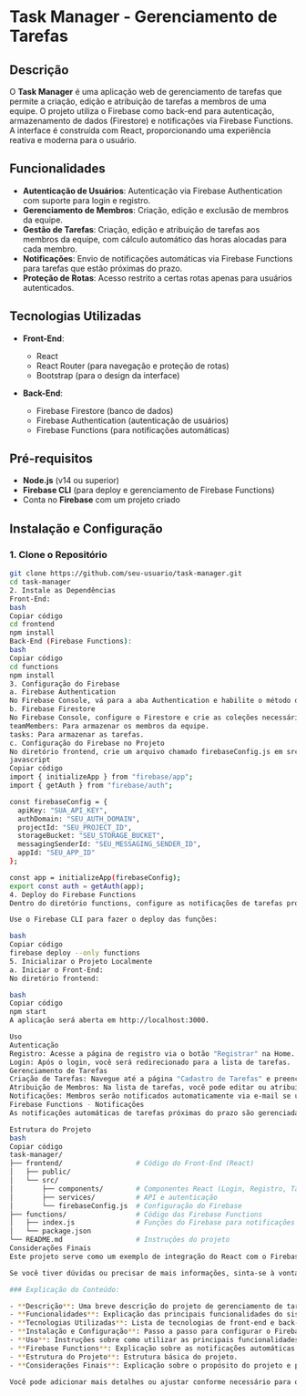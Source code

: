 # Task Manager - Gerenciamento de Tarefas

## Descrição

O **Task Manager** é uma aplicação web de gerenciamento de tarefas que permite a criação, edição e atribuição de tarefas a membros de uma equipe. O projeto utiliza o Firebase como back-end para autenticação, armazenamento de dados (Firestore) e notificações via Firebase Functions. A interface é construída com React, proporcionando uma experiência reativa e moderna para o usuário.

## Funcionalidades

- **Autenticação de Usuários**: Autenticação via Firebase Authentication com suporte para login e registro.
- **Gerenciamento de Membros**: Criação, edição e exclusão de membros da equipe.
- **Gestão de Tarefas**: Criação, edição e atribuição de tarefas aos membros da equipe, com cálculo automático das horas alocadas para cada membro.
- **Notificações**: Envio de notificações automáticas via Firebase Functions para tarefas que estão próximas do prazo.
- **Proteção de Rotas**: Acesso restrito a certas rotas apenas para usuários autenticados.

## Tecnologias Utilizadas

- **Front-End**:
  - React
  - React Router (para navegação e proteção de rotas)
  - Bootstrap (para o design da interface)
  
- **Back-End**:
  - Firebase Firestore (banco de dados)
  - Firebase Authentication (autenticação de usuários)
  - Firebase Functions (para notificações automáticas)

## Pré-requisitos

- **Node.js** (v14 ou superior)
- **Firebase CLI** (para deploy e gerenciamento de Firebase Functions)
- Conta no **Firebase** com um projeto criado

## Instalação e Configuração

### 1. Clone o Repositório

```bash
git clone https://github.com/seu-usuario/task-manager.git
cd task-manager
2. Instale as Dependências
Front-End:
bash
Copiar código
cd frontend
npm install
Back-End (Firebase Functions):
bash
Copiar código
cd functions
npm install
3. Configuração do Firebase
a. Firebase Authentication
No Firebase Console, vá para a aba Authentication e habilite o método de Email/Senha.
b. Firebase Firestore
No Firebase Console, configure o Firestore e crie as coleções necessárias:
teamMembers: Para armazenar os membros da equipe.
tasks: Para armazenar as tarefas.
c. Configuração do Firebase no Projeto
No diretório frontend, crie um arquivo chamado firebaseConfig.js em src/ e adicione as credenciais do Firebase:
javascript
Copiar código
import { initializeApp } from "firebase/app";
import { getAuth } from "firebase/auth";

const firebaseConfig = {
  apiKey: "SUA_API_KEY",
  authDomain: "SEU_AUTH_DOMAIN",
  projectId: "SEU_PROJECT_ID",
  storageBucket: "SEU_STORAGE_BUCKET",
  messagingSenderId: "SEU_MESSAGING_SENDER_ID",
  appId: "SEU_APP_ID"
};

const app = initializeApp(firebaseConfig);
export const auth = getAuth(app);
4. Deploy do Firebase Functions
Dentro do diretório functions, configure as notificações de tarefas próximas ao prazo.

Use o Firebase CLI para fazer o deploy das funções:

bash
Copiar código
firebase deploy --only functions
5. Inicializar o Projeto Localmente
a. Iniciar o Front-End:
No diretório frontend:

bash
Copiar código
npm start
A aplicação será aberta em http://localhost:3000.

Uso
Autenticação
Registro: Acesse a página de registro via o botão "Registrar" na Home. Após o registro bem-sucedido, você será redirecionado para a página de login.
Login: Após o login, você será redirecionado para a lista de tarefas.
Gerenciamento de Tarefas
Criação de Tarefas: Navegue até a página "Cadastro de Tarefas" e preencha os detalhes da tarefa. Você pode atribuir um membro da equipe à tarefa e definir o prazo.
Atribuição de Membros: Na lista de tarefas, você pode editar ou atribuir membros às tarefas.
Notificações: Membros serão notificados automaticamente via e-mail se uma tarefa estiver próxima do prazo.
Firebase Functions - Notificações
As notificações automáticas de tarefas próximas do prazo são gerenciadas pelas Firebase Functions, que são agendadas para rodar a cada 24 horas e enviar e-mails para os membros responsáveis pelas tarefas.

Estrutura do Projeto
bash
Copiar código
task-manager/
├── frontend/                  # Código do Front-End (React)
│   ├── public/
│   └── src/
│       ├── components/        # Componentes React (Login, Registro, Tarefas, Membros)
│       ├── services/          # API e autenticação
│       └── firebaseConfig.js  # Configuração do Firebase
├── functions/                 # Código das Firebase Functions
│   ├── index.js               # Funções do Firebase para notificações
│   └── package.json
└── README.md                  # Instruções do projeto
Considerações Finais
Este projeto serve como um exemplo de integração do React com o Firebase para autenticação, gerenciamento de banco de dados em tempo real (Firestore) e execução de notificações automáticas via Firebase Functions. Ele pode ser expandido com mais funcionalidades, como notificações push usando Firebase Cloud Messaging (FCM).

Se você tiver dúvidas ou precisar de mais informações, sinta-se à vontade para abrir uma issue no repositório ou contribuir com melhorias! 😊

### Explicação do Conteúdo:

- **Descrição**: Uma breve descrição do projeto de gerenciamento de tarefas.
- **Funcionalidades**: Explicação das principais funcionalidades do sistema, como autenticação, gerenciamento de membros e tarefas, notificações automáticas.
- **Tecnologias Utilizadas**: Lista de tecnologias de front-end e back-end.
- **Instalação e Configuração**: Passo a passo para configurar o Firebase, instalar dependências e rodar o projeto localmente.
- **Uso**: Instruções sobre como utilizar as principais funcionalidades do projeto.
- **Firebase Functions**: Explicação sobre as notificações automáticas de tarefas próximas do prazo usando Firebase Functions.
- **Estrutura do Projeto**: Estrutura básica do projeto.
- **Considerações Finais**: Explicação sobre o propósito do projeto e possíveis futuras melhorias.

Você pode adicionar mais detalhes ou ajustar conforme necessário para o seu projeto.

